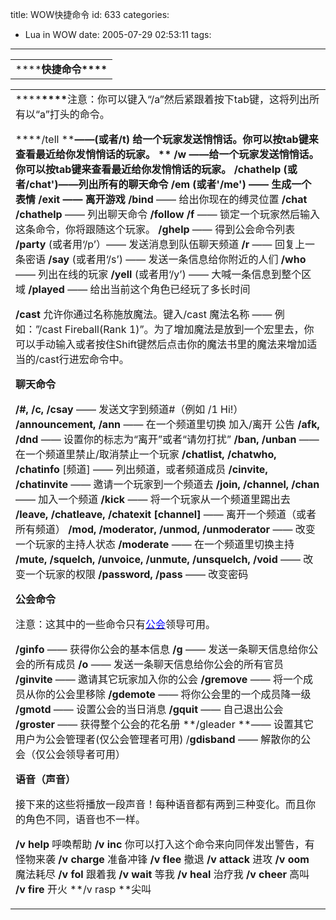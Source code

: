 title: WOW快捷命令
id: 633
categories:
  - Lua in WOW
date: 2005-07-29 02:53:11
tags:
---

<div id="msgcns!9697D6160EFEBC17!142" class="bvMsg"><div>
<table cellspacing="0" cellpadding="3" width="601" border="0">
<tbody>
<tr>
<td><span>****<span><strong><strong><b><strong><b><strong><strong><b><strong><b>快捷命令****</b></strong></strong></b></strong></b></strong></strong></span></b></strong></span></td></tr></tbody></table>

<table cellspacing="0" cellpadding="0" width="601" border="0">
<tbody>
<tr>
<td>**<span>**<b>****</span></b>注意：你可以键入“/a”然后紧跟着按下tab键，这将列出所有以“a”打头的命令。

****/tell ****——(或者/t) 给一个玩家发送悄悄话。你可以按tab键来查看最近给你发悄悄话的玩家。 **
**/w ****——给一个玩家发送悄悄话。你可以按tab键来查看最近给你发悄悄话的玩家。**
**/chathelp**** (或者/chat')——列出所有的聊天命令**
**/em** **(或者'/me') —— 生成一个表情**
**/exit** **—— 离开游戏**
/bind** —— 给出你现在的缚灵位置
**/chat /chathelp** —— 列出聊天命令
**/follow /f** —— 锁定一个玩家然后输入这条命令，你将跟随这个玩家。
**/ghelp** —— 得到公会命令列表
**/party** (或者用‘/p’）—— 发送消息到队伍聊天频道
**/r** —— 回复上一条密语
**/say** (或者用‘/s’) —— 发送一条信息给你附近的人们
**/who** —— 列出在线的玩家
**/yell** (或者用‘/y’) —— 大喊一条信息到整个区域
**/played** —— 给出当前这个角色已经玩了多长时间

**/cast** 允许你通过名称施放魔法。键入/cast 魔法名称 —— 例如：”/cast Fireball(Rank 1)”。为了增加魔法是放到一个宏里去，你可以手动输入或者按住Shift键然后点击你的魔法书里的魔法来增加适当的/cast行进宏命令中。

**<span>聊天命令</span>**

**/#, /c, /csay** —— 发送文字到频道#（例如 /1 Hi!）
**/announcement, /ann** —— 在一个频道里切换 加入/离开 公告
**/afk, /dnd** —— 设置你的标志为“离开”或者“请勿打扰”
**/ban, /unban** —— 在一个频道里禁止/取消禁止一个玩家
**/chatlist, /chatwho, /chatinfo** [频道] —— 列出频道，或者频道成员
**/cinvite, /chatinvite** —— 邀请一个玩家到一个频道去
**/join, /channel, /chan** —— 加入一个频道
**/kick** —— 将一个玩家从一个频道里踢出去
**/leave, /chatleave, /chatexit [channel]** —— 离开一个频道（或者所有频道）
**/mod, /moderator, /unmod, /unmoderator** —— 改变一个玩家的主持人状态
**/moderate** —— 在一个频道里切换主持
**/mute, /squelch, /unvoice, /unmute, /unsquelch, /void** —— 改变一个玩家的权限
**/password, /pass** —— 改变密码

**<span>公会命令</span>**

注意：这其中的一些命令只有[<u><font color="#0000ff">公会</font></u>](http://spaces.msn.com/mmm2005-06-20_17.53/guild.htm)领导可用。

**/ginfo** —— 获得你公会的基本信息
**/g** —— 发送一条聊天信息给你公会的所有成员
**/o** —— 发送一条聊天信息给你公会的所有官员
**/ginvite** —— 邀请其它玩家加入你的公会
**/gremove** —— 将一个成员从你的公会里移除
**/gdemote** —— 将你公会里的一个成员降一级
**/gmotd** —— 设置公会的当日消息
**/gquit** —— 自己退出公会
**/groster** —— 获得整个公会的花名册
**/gleader **—— 设置其它用户为公会管理者(仅公会管理者可用)
/**gdisband** —— 解散你的公会（仅公会领导者可用）

**<span>语音（声音）</span>**

接下来的这些将播放一段声音！每种语音都有两到三种变化。而且你的角色不同，语音也不一样。

**/v help** 呼唤帮助
**/v inc** 你可以打入这个命令来向同伴发出警告，有怪物来袭
**/v charge** 准备冲锋
**/v flee** 撤退
**/v attack** 进攻
**/v oom** 魔法耗尽
**/v fol** 跟着我
**/v wait** 等我
**/v heal** 治疗我
**/v cheer** 高叫
**/v fire** 开火
**/v rasp **尖叫</td></tr></tbody></table></div></div>